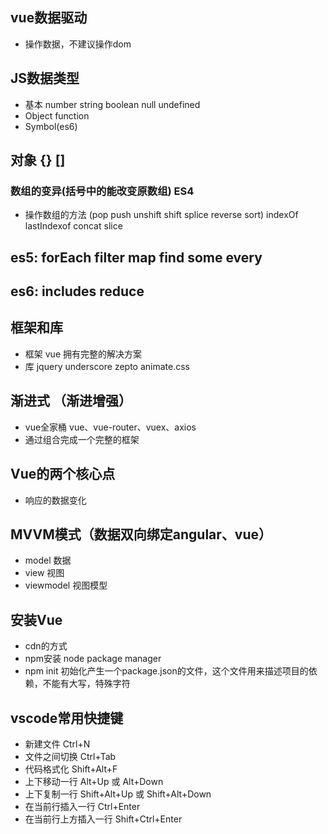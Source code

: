 ## vue数据驱动
- 操作数据，不建议操作dom

## JS数据类型
- 基本 number string boolean null undefined
- Object function
- Symbol(es6)

## 对象 {} []
### 数组的变异(括号中的能改变原数组) ES4
- 操作数组的方法 (pop push unshift shift splice reverse sort) indexOf lastIndexof concat slice

## es5: forEach filter map find some every
## es6: includes reduce


## 框架和库
- 框架 vue 拥有完整的解决方案 
- 库 jquery underscore zepto animate.css

## 渐进式 （渐进增强）
- vue全家桶 vue、vue-router、vuex、axios
- 通过组合完成一个完整的框架

## Vue的两个核心点
- 响应的数据变化

## MVVM模式（数据双向绑定angular、vue）
- model 数据
- view 视图
- viewmodel 视图模型

## 安装Vue
- cdn的方式
- npm安装 node package manager 
- npm init 初始化产生一个package.json的文件，这个文件用来描述项目的依赖，不能有大写，特殊字符


## vscode常用快捷键
- 新建文件 Ctrl+N
- 文件之间切换 Ctrl+Tab
- 代码格式化 Shift+Alt+F
- 上下移动一行 Alt+Up 或 Alt+Down
- 上下复制一行 Shift+Alt+Up 或 Shift+Alt+Down
- 在当前行插入一行 Ctrl+Enter
- 在当前行上方插入一行 Shift+Ctrl+Enter